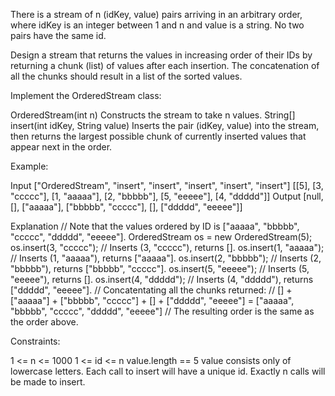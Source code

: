 
There is a stream of n (idKey, value) pairs arriving in an arbitrary order,
where idKey is an integer between 1 and n and value is a string. No two pairs
have the same id.

Design a stream that returns the values in increasing order of their IDs by
returning a chunk (list) of values after each insertion. The concatenation of
all the chunks should result in a list of the sorted values.

Implement the OrderedStream class:


OrderedStream(int n) Constructs the stream to take n values.
String[] insert(int idKey, String value) Inserts the pair (idKey, value) into
the stream, then returns the largest possible chunk of currently inserted
values that appear next in the order.



Example:




Input
["OrderedStream", "insert", "insert", "insert", "insert", "insert"]
[[5], [3, "ccccc"], [1, "aaaaa"], [2, "bbbbb"], [5, "eeeee"], [4, "ddddd"]]
Output
[null, [], ["aaaaa"], ["bbbbb", "ccccc"], [], ["ddddd", "eeeee"]]

Explanation
// Note that the values ordered by ID is ["aaaaa", "bbbbb", "ccccc", "ddddd",
"eeeee"].
OrderedStream os = new OrderedStream(5);
os.insert(3, "ccccc"); // Inserts (3, "ccccc"), returns [].
os.insert(1, "aaaaa"); // Inserts (1, "aaaaa"), returns ["aaaaa"].
os.insert(2, "bbbbb"); // Inserts (2, "bbbbb"), returns ["bbbbb", "ccccc"].
os.insert(5, "eeeee"); // Inserts (5, "eeeee"), returns [].
os.insert(4, "ddddd"); // Inserts (4, "ddddd"), returns ["ddddd", "eeeee"].
// Concatentating all the chunks returned:
// [] + ["aaaaa"] + ["bbbbb", "ccccc"] + [] + ["ddddd", "eeeee"] = ["aaaaa",
"bbbbb", "ccccc", "ddddd", "eeeee"]
// The resulting order is the same as the order above.



Constraints:


1 <= n <= 1000
1 <= id <= n
value.length == 5
value consists only of lowercase letters.
Each call to insert will have a unique id.
Exactly n calls will be made to insert.




